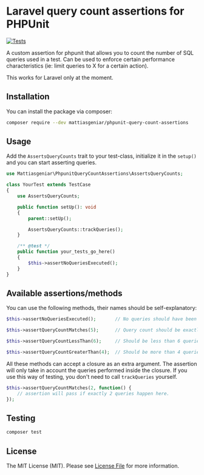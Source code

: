 # Laravel query count assertions for PHPUnit

[![Tests](https://github.com/mattiasgeniar/phpunit-query-count-assertions/actions/workflows/run-tests.yml/badge.svg)](https://github.com/mattiasgeniar/phpunit-query-count-assertions/actions/workflows/run-tests.yml)

A custom assertion for phpunit that allows you to count the number of SQL queries used in a test. Can be used to enforce certain performance characteristics (ie: limit queries to X for a certain action).

This works for Laravel only at the moment.

## Installation

You can install the package via composer:

```bash
composer require --dev mattiasgeniar/phpunit-query-count-assertions
```

## Usage

Add the `AssertsQueryCounts` trait to your test-class, initialize it in the `setup()` and you can start asserting queries.

```php
use Mattiasgeniar\PhpunitQueryCountAssertions\AssertsQueryCounts;

class YourTest extends TestCase
{
    use AssertsQueryCounts;

    public function setUp(): void
    {
        parent::setUp();

        AssertsQueryCounts::trackQueries();
    }

    /** @test */
    public function your_tests_go_here()
    {
        $this->assertNoQueriesExecuted();
    }
}
```

## Available assertions/methods

You can use the following methods, their names should be self-explanatory:

```php
$this->assertNoQueriesExecuted();       // No queries should have been run

$this->assertQueryCountMatches(5);      // Query count should be exactly 5

$this->assertQueryCountLessThan(6);     // Should be less than 6 queries

$this->assertQueryCountGreaterThan(4);  // Should be more than 4 queries
```

All these methods can accept a closure as an extra argument. The assertion will only take in account the queries performed inside the closure. If you use this way of testing, you don't need to call `trackQueries` yourself.

```php
$this->assertQueryCountMatches(2, function() {
    // assertion will pass if exactly 2 queries happen here.
});
```

## Testing

``` bash
composer test
```

## License

The MIT License (MIT). Please see [License File](LICENSE.md) for more information.
